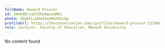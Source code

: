 ```yaml
---
fullName: Howard Prosser
id: 3Xme9EtjeUY2Ky8qswaMmI
photo: 5QgkVLuUDe4YwoMm202sQg
profileUrl: https://theconversation.com//profiles/howard-prosser-233666
role: Lecturer, Faculty of Education, Monash University
---
```

No content found